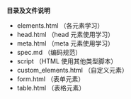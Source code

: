 **目录及文件说明**
- elements.html （各元素学习）
- head.html （head 元素使用学习）
- meta.html （meta 元素使用学习）
- spec.md （编码规范）
- script （HTML 使用其他类型脚本）
- custom_elements.html （自定义元素）
- form.html （表单元素）
- table.html （表格元素）